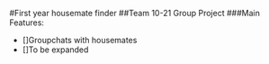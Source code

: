 #First year housemate finder
##Team 10-21 Group Project
###Main Features:
- []Groupchats with housemates
- []To be expanded

